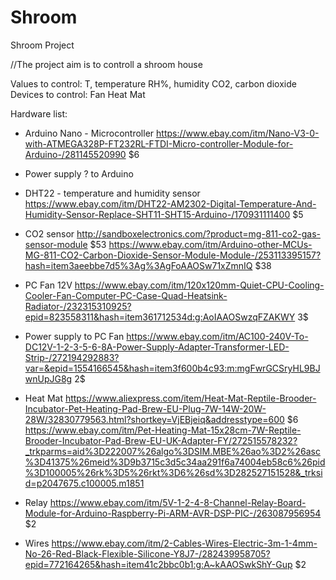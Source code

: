 # Shroom
Shroom Project

//The project aim is to controll a shroom house

Values to control:
  T, temperature
  RH%, humidity
  CO2, carbon dioxide
Devices to control:
  Fan
  Heat Mat
  
Hardware list:
  - Arduino Nano - Microcontroller
  https://www.ebay.com/itm/Nano-V3-0-with-ATMEGA328P-FT232RL-FTDI-Micro-controller-Module-for-Arduino-/281145520990
  $6
  - Power supply ? to Arduino
  
  - DHT22 - temperature and humidity sensor
  https://www.ebay.com/itm/DHT22-AM2302-Digital-Temperature-And-Humidity-Sensor-Replace-SHT11-SHT15-Arduino-/170931111400
  $5
  - CO2 sensor
  http://sandboxelectronics.com/?product=mg-811-co2-gas-sensor-module
  $53
  https://www.ebay.com/itm/Arduino-other-MCUs-MG-811-CO2-Carbon-Dioxide-Sensor-Module-Module-/253113395157?hash=item3aeebbe7d5%3Ag%3AgFoAAOSw71xZmnIQ
  $38
  - PC Fan 12V
  https://www.ebay.com/itm/120x120mm-Quiet-CPU-Cooling-Cooler-Fan-Computer-PC-Case-Quad-Heatsink-Radiator-/232315310925?epid=823558311&hash=item361712534d:g:AoIAAOSwzqFZAKWY
  3$
   - Power supply to PC Fan
   https://www.ebay.com/itm/AC100-240V-To-DC12V-1-2-3-5-6-8A-Power-Supply-Adapter-Transformer-LED-Strip-/272194292883?var=&epid=1554166545&hash=item3f600b4c93:m:mgFwrGCSryHL9BJwnUpJG8g
  2$
   - Heat Mat
   https://www.aliexpress.com/item/Heat-Mat-Reptile-Brooder-Incubator-Pet-Heating-Pad-Brew-EU-Plug-7W-14W-20W-28W/32830779563.html?shortkey=VjEBjeiq&addresstype=600
   $6
  https://www.ebay.com/itm/Pet-Heating-Mat-15x28cm-7W-Reptile-Brooder-Incubator-Pad-Brew-EU-UK-Adapter-FY/272515578232?_trkparms=aid%3D222007%26algo%3DSIM.MBE%26ao%3D2%26asc%3D41375%26meid%3D9b3715c3d5c34aa291f6a74004eb58c6%26pid%3D100005%26rk%3D5%26rkt%3D6%26sd%3D282527151528&_trksid=p2047675.c100005.m1851 
   - Relay
   https://www.ebay.com/itm/5V-1-2-4-8-Channel-Relay-Board-Module-for-Arduino-Raspberry-Pi-ARM-AVR-DSP-PIC-/263087956954
   $2
   - Wires
   https://www.ebay.com/itm/2-Cables-Wires-Electric-3m-1-4mm-No-26-Red-Black-Flexible-Silicone-Y8J7-/282439958705?epid=772164265&hash=item41c2bbc0b1:g:A~kAAOSwkShY-Gup
   $2
